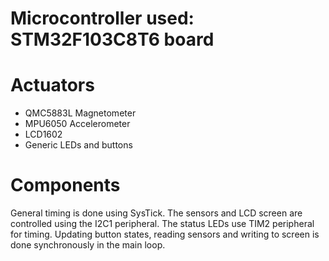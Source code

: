 # Microcontroller used: STM32F103C8T6 board

# Actuators
- QMC5883L Magnetometer
- MPU6050 Accelerometer
- LCD1602
- Generic LEDs and buttons

# Components
General timing is done using SysTick.
The sensors and LCD screen are controlled using the I2C1 peripheral.
The status LEDs use TIM2 peripheral for timing.
Updating button states, reading sensors and writing to screen is done synchronously in the main loop.
